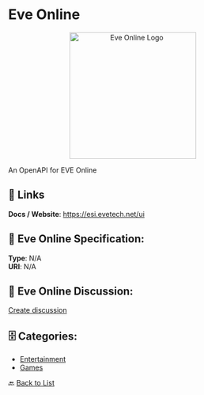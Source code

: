 # Eve Online
<p align="center">
    <img width="256" src="https://raw.githubusercontent.com/apis-list/apis-list/main/apis/eve-online/logo_256x256.png" alt="Eve Online Logo"/>
</p>

An OpenAPI for EVE Online

##  🔗 Links
**Docs / Website**: https://esi.evetech.net/ui

## 🧬 Eve Online Specification:
**Type**: N/A  
**URI**: N/A

## 💬 Eve Online Discussion:
[Create discussion](https://github.com/apis-list/apis-list/discussions/new)

## 🗄️ Categories:
- [Entertainment](https://github.com/apis-list/apis-list#entertainment-)
- [Games](https://github.com/apis-list/apis-list#games-)




🔙 [Back to List](https://github.com/apis-list/apis-list)
